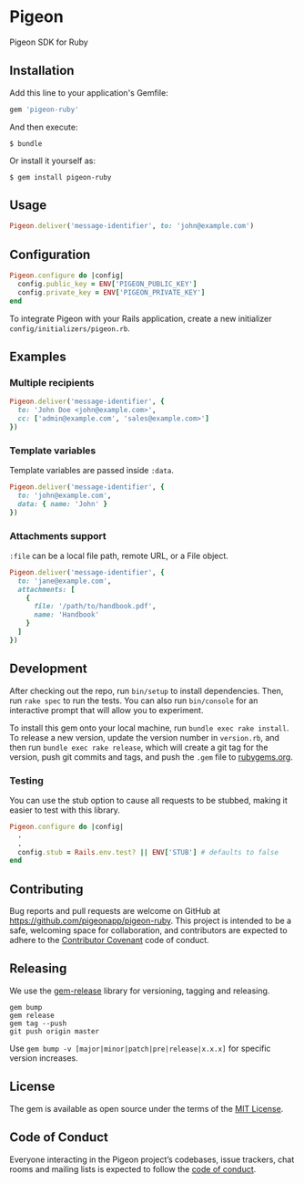 # Pigeon

Pigeon SDK for Ruby

## Installation

Add this line to your application's Gemfile:

```ruby
gem 'pigeon-ruby'
```

And then execute:

    $ bundle

Or install it yourself as:

    $ gem install pigeon-ruby


## Usage

```ruby
Pigeon.deliver('message-identifier', to: 'john@example.com')
```

## Configuration

```ruby
Pigeon.configure do |config|
  config.public_key = ENV['PIGEON_PUBLIC_KEY']
  config.private_key = ENV['PIGEON_PRIVATE_KEY']
end
```

To integrate Pigeon with your Rails application, create a new initializer `config/initializers/pigeon.rb`.

## Examples

### Multiple recipients

```ruby
Pigeon.deliver('message-identifier', {
  to: 'John Doe <john@example.com>',
  cc: ['admin@example.com', 'sales@example.com>']
})
```

### Template variables

Template variables are passed inside `:data`.

```ruby
Pigeon.deliver('message-identifier', {
  to: 'john@example.com',
  data: { name: 'John' }
})
```

### Attachments support

`:file` can be a local file path, remote URL, or a File object.

```ruby
Pigeon.deliver('message-identifier', {
  to: 'jane@example.com',
  attachments: [
    {
      file: '/path/to/handbook.pdf',
      name: 'Handbook'
    }
  ]
})
```

## Development

After checking out the repo, run `bin/setup` to install dependencies. Then, run `rake spec` to run the tests. You can also run `bin/console` for an interactive prompt that will allow you to experiment.

To install this gem onto your local machine, run `bundle exec rake install`. To release a new version, update the version number in `version.rb`, and then run `bundle exec rake release`, which will create a git tag for the version, push git commits and tags, and push the `.gem` file to [rubygems.org](https://rubygems.org).

### Testing
You can use the stub option to cause all requests to be stubbed, making it easier to test with this library.

```ruby
Pigeon.configure do |config|
  .
  .
  config.stub = Rails.env.test? || ENV['STUB'] # defaults to false
end
```

## Contributing

Bug reports and pull requests are welcome on GitHub at https://github.com/pigeonapp/pigeon-ruby. This project is intended to be a safe, welcoming space for collaboration, and contributors are expected to adhere to the [Contributor Covenant](http://contributor-covenant.org) code of conduct.

## Releasing

We use the [gem-release](https://github.com/svenfuchs/gem-release) library for versioning, tagging and releasing.

```
gem bump
gem release
gem tag --push
git push origin master
```

Use `gem bump -v [major|minor|patch|pre|release|x.x.x]` for specific version increases.

## License

The gem is available as open source under the terms of the [MIT License](https://opensource.org/licenses/MIT).

## Code of Conduct

Everyone interacting in the Pigeon project’s codebases, issue trackers, chat rooms and mailing lists is expected to follow the [code of conduct](https://github.com/pigeonapp/pigeon-ruby/blob/master/CODE_OF_CONDUCT.md).
